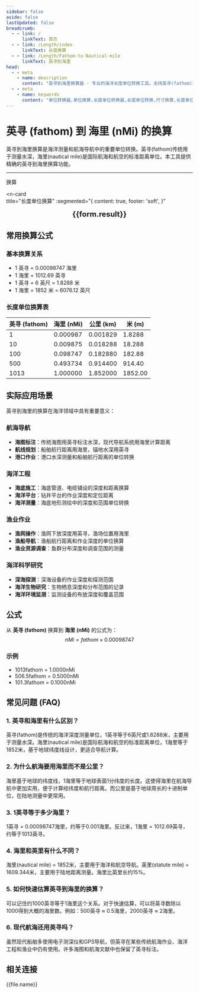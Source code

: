 ```yaml
---
sidebar: false
aside: false
lastUpdated: false
breadcrumb:
  - - link: /
      linkText: 首页
  - - link: /Length/index
      linkText: 长度换算
  - - link: /Length/Fathom-to-Nautical-mile
      linkText: 英寻到海里
head:
  - - meta
    - name: description
      content: "英寻到海里换算器 - 专业的海洋长度单位转换工具。支持英寻(fathom)到海里(nMi)的精确换算，提供详细的换算公式和海洋应用案例。适用于航海、海洋工程等领域。"
  - - meta
    - name: keywords
      content: "单位转换器,单位换算,长度单位转换器,长度单位转换,尺寸换算,长度单位换算,长度单位换算表,一海里等于多少公里,一英里等于多少米,miles,海里和公里怎么换算,mile,一英里等于多少公里,英里和公里换算,米换算英尺,英尺单位,英制,英尺和英寸的换算,英尺英寸,英尺和米换算,ft单位,英尺 米,一米等于多少英尺,英尺厘米换算,英寸和英尺,ft to m,呎,英尺换算米,英尺转换,ft和m换算,六英尺,英尺和米,一英尺等于多少英寸,feet 多少米,米和英尺换算,feet是什么单位,英尺换算厘米,英制单位,英尺和英寸,英寸 厘米,一英尺,一英尺等于多少米,公尺,来源,ft是什么单位,一英尺等于多少厘米,英尺和厘米的换算,英里,foot,厘米和英寸换算,英尺和米的换算,英尺换算,ft,一英寸等于多少厘米,英寸换算,英寸和厘米的换算"
---
```

# 英寻 (fathom) 到 海里 (nMi) 的换算

英寻到海里换算是海洋测量和航海导航中的重要单位转换。英寻(fathom)传统用于测量水深，海里(nautical mile)是国际航海和航空的标准距离单位。本工具提供精确的英寻到海里换算功能。

---
<script setup>
import { onMounted, reactive, inject, ref } from 'vue'
import { NButton, NForm, NFormItem, NInput, NInputNumber, NSelect, NCard, useMessage,NGrid ,NGi } from 'naive-ui'
import { defineClientComponent } from 'vitepress'
import { Length } from '../files';
const seoKey = ['单位转换器','单位换算','长度单位转换器','长度单位转换','尺寸换算','长度单位换算','长度单位换算表','一海里等于多少公里','一英里等于多少米','miles','海里和公里怎么换算','mile','一英里等于多少公里','英里和公里换算','米换算英尺','英尺单位','英制','英尺和英寸的换算','英尺英寸','英尺和米换算','ft单位','英尺 米','一米等于多少英尺','英尺厘米换算','英寸和英尺','ft to m','呎','英尺换算米','英尺转换','ft和m换算','六英尺','英尺和米','一英尺等于多少英寸','feet 多少米','米和英尺换算','feet是什么单位','英尺换算厘米','英制单位','英尺和英寸','英寸 厘米','一英尺','一英尺等于多少米','公尺','来源','ft是什么单位','一英尺等于多少厘米','英尺和厘米的换算','英里','foot','厘米和英寸换算','英尺和米的换算','英尺换算','ft','一英寸等于多少厘米','英寸换算','英寸和厘米的换算']
const convert = inject('convert')

const form = reactive({
  number: null,
  result: '',
  title: '英寻到海里的换算',
})

const convertHandler = () => {
  if (form.number !== null && !isNaN(form.number)) {
    const convertedValue = parseFloat(form.number) * 0.00094697
    form.result = `${form.number}fathom = ${convertedValue.toFixed(6)}nMi`
  } else {
    form.result = '请输入有效的数值。'
  }
}
</script>

<n-form size="large" :model="form">
  <n-form-item label="英寻 (fathom)">
    <n-input-number v-model:value="form.number" placeholder="输入英寻" style="width: 100%" />
  </n-form-item>
  <n-form-item>
    <n-button type="info" @click="convertHandler" block>换算</n-button>
  </n-form-item>
</n-form>

<n-card  
  title="长度单位换算"
  :segmented="{
    content: true,
    footer: 'soft',
  }"
>
  <div  style="text-align:center;font-size:20px;">
    <strong>{{form.result}}</strong>
  </div>
    <template #footer>
    <div>
      <span v-for="item of seoKey">{{item}}，</span>
    </div>
  </template>
</n-card>

## 常用换算公式

### 基本换算关系
- 1 英寻 = 0.00098747 海里
- 1 海里 = 1012.69 英寻
- 1 英寻 = 6 英尺 = 1.8288 米
- 1 海里 = 1852 米 = 6076.12 英尺

### 长度单位换算表

| 英寻 (fathom) | 海里 (nMi) | 公里 (km) | 米 (m) |
|---------------|------------|-----------|--------|
| 1 | 0.000987 | 0.001829 | 1.8288 |
| 10 | 0.009875 | 0.018288 | 18.288 |
| 100 | 0.098747 | 0.182880 | 182.88 |
| 500 | 0.493734 | 0.914400 | 914.40 |
| 1013 | 1.000000 | 1.852000 | 1852.00 |

## 实际应用场景

英寻到海里的换算在海洋领域中具有重要意义：

### 航海导航
- **海图标注**：传统海图用英寻标注水深，现代导航系统用海里计算距离
- **航线规划**：船舶航行距离用海里，锚地水深用英寻
- **港口作业**：港口水深测量和船舶航行距离的单位转换

### 海洋工程
- **海底施工**：海底管道、电缆铺设的深度和距离换算
- **海洋平台**：钻井平台的作业深度和定位距离
- **海洋测量**：海底地形测绘中的深度和范围单位转换

### 渔业作业
- **渔网操作**：渔网下放深度用英寻，渔场位置用海里
- **渔船导航**：渔船航行距离和作业深度的单位换算
- **渔业资源调查**：鱼群分布深度和调查范围的测量

### 海洋科学研究
- **深海探测**：深海设备的作业深度和探测范围
- **海洋生物研究**：生物栖息深度和分布范围的记录
- **海洋环境监测**：监测设备的布放深度和覆盖范围

## 公式

从 **英寻 (fathom)** 换算到 **海里 (nMi)** 的公式为：
$$ nMi = fathom \times 0.00098747 $$

### 示例
- 1013fathom = 1.0000nMi
- 506.5fathom = 0.5000nMi
- 101.3fathom = 0.1000nMi

## 常见问题 (FAQ)

### 1. 英寻和海里有什么区别？
英寻(fathom)是传统的海洋深度测量单位，1英寻等于6英尺或1.8288米，主要用于测量水深。海里(nautical mile)是国际航海和航空的标准距离单位，1海里等于1852米，基于地球纬度线设计，更适合导航计算。

### 2. 为什么航海要用海里而不是公里？
海里基于地球的纬度线，1海里等于地球表面1分纬度的长度。这使得海里在航海导航中更加实用，便于计算经纬度和航行距离。而公里是基于地球周长的十进制单位，在陆地测量中更常用。

### 3. 1英寻等于多少海里？
1英寻 = 0.00098747海里，约等于0.001海里。反过来，1海里 = 1012.69英寻，约等于1013英寻。

### 4. 海里和英里有什么不同？
海里(nautical mile) = 1852米，主要用于海洋和航空导航。英里(statute mile) = 1609.344米，主要用于陆地距离测量。海里比英里长约15%。

### 5. 如何快速估算英寻到海里的换算？
可以记住约1000英寻等于1海里这个关系。对于快速估算，可以将英寻数除以1000得到大概的海里数。例如：500英寻 ≈ 0.5海里，2000英寻 ≈ 2海里。

### 6. 现代航海还用英寻吗？
虽然现代船舶多使用电子测深仪和GPS导航，但英寻在某些传统航海作业、海洋工程和渔业中仍有使用。许多海图和航海文献中也保留了英寻标注。

## 相关连接
<n-grid x-gap="12" :cols="2">
  <n-gi v-for="(file, index) in Length" :key="index">
    <n-button
      text
      tag="a"
      :href="file.path"
      type="info"
    >
      {{file.name}}
    </n-button>
  </n-gi>
</n-grid>